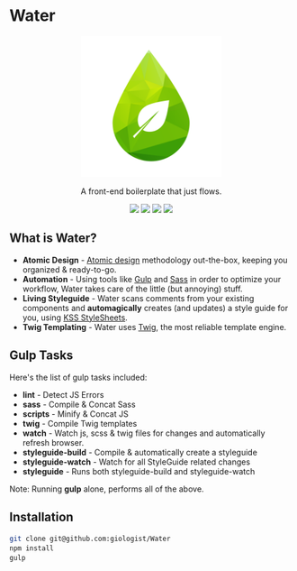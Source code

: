 # Water

<p align="center">
  <a href="#">
    <img height="250" width="250" src="docs/assets/img/logo.png">
  </a>
  <p align="center">A front-end boilerplate that just flows.</p>
  <p align="center">
  <a target="_blank" href="http://gulpjs.com/" title="Gulp - Automate and enhance your workflow"><img height="80" src="https://raw.githubusercontent.com/gulpjs/artwork/master/gulp-2x.png"></a>
    <a target="_blank" href="http://https://twig.sensiolabs.org/" title="Twig - The flexible, fast, and secure template engine for PHP"><img height="80" src="https://twig.sensiolabs.org/images/twig-logo.png"></a>
    <a target="_blank" href="http://sass-lang.com" title="Sass: Syntactically Awesome Style Sheets"><img height="80" src="http://sass-lang.com/assets/img/logos/logo-b6e1ef6e.svg"></a>
    <a target="_blank" href="http://bradfrost.com/blog/post/atomic-web-design/" title="Atomic Design - Design Methodology"><img height="80" src="http://rewrites.atomicdesign.bradfrost.com/images/atomic-design.svg"></a>
   </p>
</p>

## What is Water?

- **Atomic Design** - [Atomic design](http://bradfrost.com/blog/post/atomic-web-design) methodology out-the-box, keeping you organized & ready-to-go.
- **Automation** - Using tools like [Gulp](http://gulpjs.com/) and [Sass](http://sass-lang.com) in order to optimize your workflow, Water takes care of the little (but annoying) stuff.
- **Living Styleguide** - Water scans comments from your existing components and **automagically** creates (and updates) a style guide for you, using [KSS StyleSheets](http://warpspire.com/kss/styleguides/).
- **Twig Templating** - Water uses [Twig](http://https://twig.sensiolabs.org/), the most reliable template engine.

## Gulp Tasks
Here's the list of gulp tasks included:

- **lint** - Detect JS Errors
- **sass** - Compile & Concat Sass
- **scripts** - Minify & Concat JS
- **twig** - Compile Twig templates
- **watch** - Watch js, scss & twig files for changes and automatically refresh browser.
- **styleguide-build** - Compile & automatically create a styleguide
- **styleguide-watch** - Watch for all StyleGuide related changes
- **styleguide** - Runs both styleguide-build and styleguide-watch

Note: Running **gulp** alone, performs all of the above.

## Installation
```sh
git clone git@github.com:giologist/Water
npm install
gulp
```
